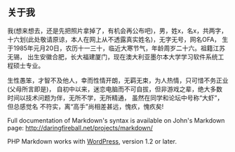 

关于我
------------

我(想来想去，还是先把照片拿掉了，有机会再公布吧)，男，姓x，名x，共两字，
十六划(此处敬请原谅，本人在网上从不透露真实姓名)，无字无号，网名OFA，
生于1985年元月20日，农历十一三十，临近大寒节气，年龄周岁二十六。祖籍江苏无锡，
出生安徽合肥，长大福建厦门，现在澳大利亚墨尔本大学学习软件系统工程硕士专业。

生性愚笨，才智不及他人，幸而性情开朗，无羁无束，为人热情，只可惜不务正业(父母所言即是)，
自初中以来，迷恋电脑而不可自拔，但非游戏之辈，绝大多数时间以技术问题为伴，无所不学，无所精通，
虽然在同学和论坛中号称“大虾”，但总感觉名 不符实，离“高手”尚相差甚远，愧疚，愧疚矣!

Full documentation of Markdown's syntax is available on John's 
Markdown page: <http://daringfireball.net/projects/markdown/>


PHP Markdown works with [WordPress][wp], version 1.2 or later.

 [wp]: http://wordpress.org/

